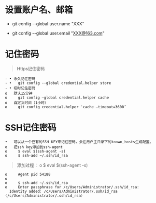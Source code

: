 # 设置账户名、邮箱 #
  - git config --global user.name "XXX"

  -	git config --global user.email "XXX@163.com"
  
# 记住密码 #
	
> Https记住密码

	- •	永久记住密码
	- •	  git config --global credential.helper store
	- •	临时记住密码
	o	默认15分钟
	o	  git config –global credential.helper cache
	o	自定义时间（1小时）
	o	  git config credential.helper ‘cache –timeout=3600’
# SSH记住密码 #
	•	可以从一个已有的SSH KEY来记住密码，会在用户主目录下的known_hosts生成配置。
	o	把ssh key添加到ssh-agent
	o	  $ eval $(ssh-agent -s)
	o	  $ ssh-add ~/.ssh/id_rsa
> 添加过程：
	o	  $ eval $(ssh-agent -s)

	o	  Agent pid 54188
	o	  
	o	  $ ssh-add ~/.ssh/id_rsa
	o	  Enter passphrase for /c/Users/Administrator/.ssh/id_rsa:
	  Identity added: /c/Users/Administrator/.ssh/id_rsa (/c/Users/Administrator/.ssh/id_rsa)
